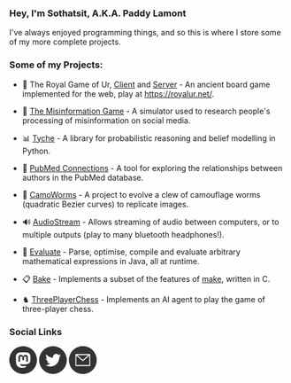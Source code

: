 ### Hey, I'm Sothatsit, A.K.A. Paddy Lamont

I've always enjoyed programming things, and so this is where I store some of my more complete projects.


### Some of my Projects:

- 🎲 The Royal Game of Ur, [Client](https://github.com/Sothatsit/RoyalUrClient "Royal Ur Client") and [Server](https://github.com/Sothatsit/RoyalUrServer "Royal Ur Server") -
An ancient board game implemented for the web, play at https://royalur.net/.

- 📱 [The Misinformation Game](https://themisinformationgame.github.io/) - A simulator used to research people's processing of misinformation on social media.

- 📊 [Tyche](https://github.com/TycheLibrary/Tyche) - A library for probabilistic reasoning and belief modelling in Python.

- 📝 [PubMed Connections](https://github.com/PubMedConnections/PubMedConnections) - A tool for exploring the relationships between authors in the PubMed database.

- 🐛 [CamoWorms](https://github.com/Sothatsit/CamoWorms) - A project to evolve a clew of camouflage worms (quadratic Bezier curves) to replicate images.

- 🔊 [AudioStream](https://github.com/Sothatsit/AudioStream) - Allows streaming of audio between computers, or to multiple outputs (play to many bluetooth headphones!).

- 📏 [Evaluate](https://github.com/Sothatsit/Evaluate "Evaluate") - Parse, optimise, compile and evaluate arbitrary mathematical expressions in Java, all at runtime.

- 📋 [Bake](https://github.com/Sothatsit/Bake) - Implements a subset of the features of [make](https://man7.org/linux/man-pages/man1/make.1.html), written in C.

- ♞ [ThreePlayerChess](https://github.com/Sothatsit/ThreePlayerChess) - Implements an AI agent to play the game of three-player chess.


### Social Links

<a rel="me" href="https://sigmoid.social/@paddy"><img src="assets/mastodon.svg" alt="Mastodon Icon" width="50" height="50" /></a>
<a rel="me" href="https://twitter.com/paddy_lamont"><img src="assets/twitter.svg" alt="Twitter Icon" width="50" height="50" /></a>
<a rel="me" href="mailto:padraiglamont@gmail.com"><img src="assets/email.svg" alt="Email Icon" width="50" height="50" /></a>
